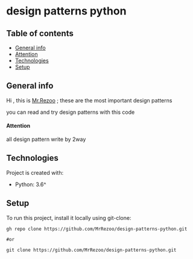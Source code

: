 # design patterns python

## Table of contents

* [General info](#general-info)
* [Attention](#Attention)
* [Technologies](#technologies)
* [Setup](#setup)

## General info

Hi , this is [Mr.Rezoo](https://www.rezoo.ir) ; these are the most important
design patterns

you can read and try design patterns with this code

#### Attention

all design pattern write by 2way

## Technologies

Project is created with:

* Python: 3.6^

## Setup

To run this project, install it locally using git-clone:

```shell
gh repo clone https://github.com/MrRezoo/design-patterns-python.git

#or
 
git clone https://github.com/MrRezoo/design-patterns-python.git
```

